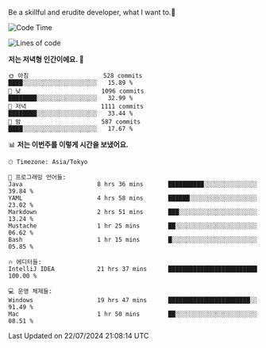 Be a skillful and erudite developer, what I want to.👶

<!--START_SECTION:waka-->
![Code Time](http://img.shields.io/badge/Code%20Time-1%2C078%20hrs%2044%20mins-blue)

![Lines of code](https://img.shields.io/badge/%EC%A0%80%EB%8A%94%20%EC%97%AC%ED%83%9C%EA%B9%8C%EC%A7%80%20-2.7%20million%20%EC%A4%84%EC%9D%98%20%EC%BD%94%EB%93%9C%EB%A5%BC%20%EC%9E%91%EC%84%B1%ED%96%88%EC%96%B4%EC%9A%94.-blue)

**저는 저녁형 인간이에요. 🦉** 

```text
🌞 아침                     528 commits         ████░░░░░░░░░░░░░░░░░░░░░   15.89 % 
🌆 낮　                     1096 commits        ████████░░░░░░░░░░░░░░░░░   32.99 % 
🌃 저녁                     1111 commits        ████████░░░░░░░░░░░░░░░░░   33.44 % 
🌙 밤　                     587 commits         ████░░░░░░░░░░░░░░░░░░░░░   17.67 % 
```


📊 **저는 이번주를 이렇게 시간을 보냈어요.** 

```text
🕑︎ Timezone: Asia/Tokyo

💬 프로그래밍 언어들: 
Java                     8 hrs 36 mins       ██████████░░░░░░░░░░░░░░░   39.84 % 
YAML                     4 hrs 58 mins       ██████░░░░░░░░░░░░░░░░░░░   23.02 % 
Markdown                 2 hrs 51 mins       ███░░░░░░░░░░░░░░░░░░░░░░   13.24 % 
Mustache                 1 hr 25 mins        ██░░░░░░░░░░░░░░░░░░░░░░░   06.62 % 
Bash                     1 hr 15 mins        █░░░░░░░░░░░░░░░░░░░░░░░░   05.85 % 

🔥 에디터들: 
IntelliJ IDEA            21 hrs 37 mins      █████████████████████████   100.00 % 

💻 운영 체제들: 
Windows                  19 hrs 47 mins      ███████████████████████░░   91.49 % 
Mac                      1 hr 50 mins        ██░░░░░░░░░░░░░░░░░░░░░░░   08.51 % 
```


 Last Updated on 22/07/2024 21:08:14 UTC
<!--END_SECTION:waka-->
